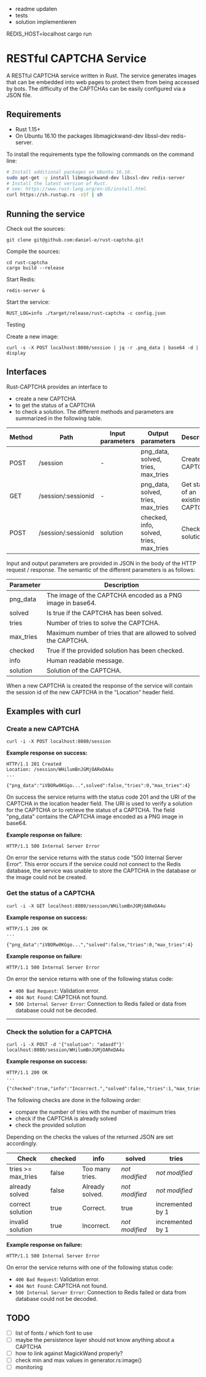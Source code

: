 * readme updaten
* tests
* solution implementieren

REDIS_HOST=localhost cargo run



# RESTful CAPTCHA Service

A RESTful CAPTCHA service written in Rust. The service generates images that can be embedded into web pages to protect them from being accessed by bots. The difficulty of the CAPTCHAs can be easily configured via a JSON file.

## Requirements

* Rust 1.15+
* On Ubuntu 16.10 the packages libmagickwand-dev libssl-dev redis-server.

To install the requirements type the following commands on the command line:

```bash
# Install additional packages on Ubuntu 16.10.
sudo apt-get -y install libmagickwand-dev libssl-dev redis-server
# Install the latest version of Rust.
# see: https://www.rust-lang.org/en-US/install.html
curl https://sh.rustup.rs -sSf | sh
```

## Running the service

Check out the sources:
```
git clone git@github.com:daniel-e/rust-captcha.git
```

Compile the sources:
```
cd rust-captcha
cargo build --release
```

Start Redis:

```
redis-server &
```

Start the service:
```
RUST_LOG=info ./target/release/rust-captcha -c config.json
```

Testing

Create a new image:

```
curl -s -X POST localhost:8080/session | jq -r .png_data | base64 -d | display
```


## Interfaces

Rust-CAPTCHA provides an interface to
* create a new CAPTCHA
* to get the status of a CAPTCHA
* to check a solution.
The different methods and parameters are summarized in the following table.

| Method | Path     | Input parameters | Output parameters                  | Description |
|--------|----------|------------------|------------------------------------|-------------|
| POST   | /session | -                | png_data, solved, tries, max_tries | Create new CAPTCHA. |
| GET    | /session/:sessionid | -     | png_data, solved, tries, max_tries | Get status of an existing CAPTCHA. |
| POST   | /session/:sessionid | solution | checked, info, solved, tries, max_tries | Check solution. |

Input and output parameters are provided in JSON in the body of the HTTP
request / response. The semantic of the different parameters is as follows:

| Parameter | Description |
|-----------|-------------|
| png_data | The image of the CAPTCHA encoded as a PNG image in base64. |
| solved   | Is true if the CAPTCHA has been solved. |
| tries    | Number of tries to solve the CAPTCHA. |
| max_tries | Maximum number of tries that are allowed to solved the CAPTCHA. |
| checked  | True if the provided solution has been checked. |
| info | Human readable message. |
| solution | Solution of the CAPTCHA. |

When a new CAPTCHA is created the response of the service will contain the
session id of the new CAPTCHA in the "Location" header field.

## Examples with curl

### Create a new CAPTCHA

```
curl -i -X POST localhost:8080/session
```

**Example response on success:**

```
HTTP/1.1 201 Created
Location: /session/WHilumBnJGMjOAReDA4u
...

{"png_data":"iVBORw0KGgo...",solved":false,"tries":0,"max_tries":4}
```

On success the service returns with the status code 201 and the URI of the CAPTCHA in the location header field. The URI is used to verify a solution for the CAPTCHA or to retrieve the status of a CAPTCHA. The field "png_data" contains the CAPTCHA image encoded as a PNG image in base64.

**Example response on failure:**

```
HTTP/1.1 500 Internal Server Error
```

On error the service returns with the status code "500 Internal Server Error". This error occurs if the service could not connect to the Redis database, the service was unable to store the CAPTCHA in the database or the image could not be created.

### Get the status of a CAPTCHA

```
curl -i -X GET localhost:8080/session/WHilumBnJGMjOAReDA4u
```

**Example response on success:**

```
HTTP/1.1 200 OK
...

{"png_data":"iVBORw0KGgo...","solved":false,"tries":0,"max_tries":4}
```

**Example response on failure:**

```
HTTP/1.1 500 Internal Server Error
```

On error the service returns with one of the following status code:

* `400 Bad Request`: Validation error.
* `404 Not Found`: CAPTCHA not found.
* `500 Internal Server Error`: Connection to Redis failed or data from database could not be decoded.

--------------------------------------------------------------------------------

### Check the solution for a CAPTCHA

```
curl -i -X POST -d '{"solution": "adasdf"}' localhost:8080/session/WHilumBnJGMjOAReDA4u
```

**Example response on success:**

```
HTTP/1.1 200 OK
...

{"checked":true,"info":"Incorrect.","solved":false,"tries":1,"max_tries":4}
```

The following checks are done in the following order:

* compare the number of tries with the number of maximum tries
* check if the CAPTCHA is already solved
* check the provided solution

Depending on the checks the values of the returned JSON are set accordingly.

| Check              | checked | info            | solved         | tries |
|--------------------|---------|-----------------|----------------|-------|
| tries >= max_tries | false   | Too many tries. | *not modified* | *not modified*   |
| already solved     | false   | Already solved. | *not modified* | *not modified*   |
| correct solution   | true    | Correct.        | true           | incremented by 1 |
| invalid solution   | true    | Incorrect.      | *not modified* | incremented by 1 |

**Example response on failure:**

```
HTTP/1.1 500 Internal Server Error
```

On error the service returns with one of the following status code:

* `400 Bad Request`: Validation error.
* `404 Not Found`: CAPTCHA not found.
* `500 Internal Server Error`: Connection to Redis failed or data from database could not be decoded.

## TODO

- [ ] list of fonts / which font to use
- [ ] maybe the persistence layer should not know anything about a CAPTCHA
- [ ] how to link against MagickWand properly?
- [ ] check min and max values in generator.rs:image()
- [ ] monitoring
